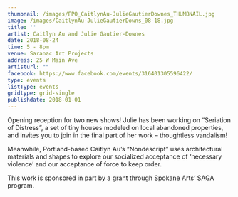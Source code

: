 ```yaml
---
thumbnail: /images/FPO_CaitlynAu-JulieGautierDownes_THUMBNAIL.jpg
image: /images/CaitlynAu-JulieGautierDowns_08-18.jpg
title: ''
artist: Caitlyn Au and Julie Gautier-Downes
date: 2018-08-24
time: 5 - 8pm
venue: Saranac Art Projects
address: 25 W Main Ave
artisturl: ""
facebook: https://www.facebook.com/events/316401305596422/
type: events
listType: events
gridtype: grid-single
publishdate: 2018-01-01
---
```

Opening reception for two new shows! Julie has been working on “Seriation of Distress”, a set of tiny houses modeled on local abandoned properties, and invites you to join in the final part of her work – thoughtless vandalism!

Meanwhile, Portland-based Caitlyn Au’s “Nondescript” uses architectural materials and shapes to explore our socialized acceptance of ‘necessary violence’ and our acceptance of force to keep order.

This work is sponsored in part by a grant through Spokane Arts’ SAGA program.
